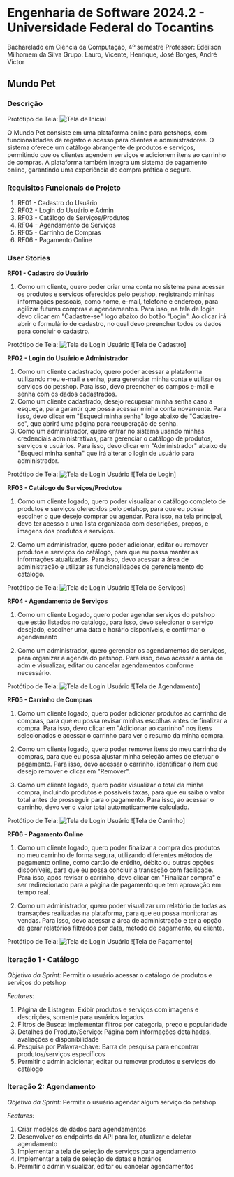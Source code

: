 # Engenharia de Software 2024.2 - Universidade Federal do Tocantins
 Bacharelado em Ciência da Computação, 4º semestre
 Professor: Edeilson Milhomem da Silva
 Grupo: Lauro, Vicente, Henrique, José Borges, André Victor

## Mundo Pet
### Descrição 
Protótipo de Tela:
![Tela de Inicial](./images/main.png)

O Mundo Pet consiste em uma plataforma online para petshops, com funcionalidades de registro e acesso para clientes e administradores. O sistema oferece um catálogo abrangente de produtos e serviços, permitindo que os clientes agendem serviços e adicionem itens ao carrinho de compras. A plataforma também integra um sistema de pagamento online, garantindo uma experiência de compra prática e segura.

### Requisitos Funcionais do Projeto

1.  RF01 - Cadastro do Usuário
2.  RF02 - Login do Usuário e Admin
3.  RF03 - Catálogo de Serviços/Produtos
4.  RF04 - Agendamento de Serviços
5.  RF05 - Carrinho de Compras
6.  RF06 - Pagamento Online

### User Stories

**RF01 - Cadastro do Usuário** 
1. Como um cliente, quero poder criar uma conta no sistema para acessar os produtos e serviços oferecidos pelo petshop, registrando minhas informações pessoais, como nome, e-mail, telefone e endereço, para agilizar futuras compras e agendamentos. Para isso, na tela de login devo clicar em "Cadastre-se" logo abaixo do botão "Login". Ao clicar irá abrir o formulário de cadastro, no qual devo preencher todos os dados para concluir o cadastro.
 
 Protótipo de Tela:
 ![Tela de Login Usuário](./images/cadastro.png)
 ![Tela de Cadastro]

 **RF02 - Login do Usuário e Administrador**
 1. Como um cliente cadastrado, quero poder acessar a plataforma utilizando meu e-mail e senha, para gerenciar minha conta e utilizar os serviços do petshop. Para isso, devo preencher os campos e-mail e senha com os dados cadastrados.
 2. Como um cliente cadastrado, desejo recuperar minha senha caso a esqueça, para garantir que possa acessar minha conta novamente. Para isso, devo clicar em "Esqueci minha senha" logo abaixo de "Cadastre-se", que abrirá uma página para recuperação de senha.
 3. Como um administrador, quero entrar no sistema usando minhas credenciais administrativas, para gerenciar o catálogo de produtos, serviços e usuários. Para isso, devo clicar em "Administrador" abaixo de "Esqueci minha senha" que irá alterar o login de usuário para administrador.
 
 Protótipo de Tela: 
 ![Tela de Login Usuário](./images/login.png)
 ![Tela de Login]

**RF03 - Catálogo de Serviços/Produtos**
1. Como um cliente logado, quero poder visualizar o catálogo completo de produtos e serviços oferecidos pelo petshop, para que eu possa escolher o que desejo comprar ou agendar. Para isso, na tela principal, devo ter acesso a uma lista organizada com descrições, preços, e imagens dos produtos e serviços. 

2. Como um administrador, quero poder adicionar, editar ou remover produtos e serviços do catálogo, para que eu possa manter as informações atualizadas. Para isso, devo acessar a área de administração e utilizar as funcionalidades de gerenciamento do catálogo.

Protótipo de Tela:
 ![Tela de Login Usuário](./images/serviços.png)
 ![Tela de Serviços]


**RF04 - Agendamento de Serviços**
1. Como um cliente Logado, quero poder agendar serviços do petshop que estão listados no catálogo, para isso, devo selecionar o serviço desejado, escolher uma data e horário disponíveis, e confirmar o agendamento

2. Como um administrador, quero gerenciar os agendamentos de serviços, para organizar a agenda do petshop. Para isso, devo acessar a área de adm e visualizar, editar ou cancelar agendamentos conforme necessário.

Protótipo de Tela:
 ![Tela de Login Usuário](./images/agendamento.png)
 ![Tela de Agendamento]

**RF05 - Carrinho de Compras**
1. Como um cliente logado, quero poder adicionar produtos ao carrinho de compras, para que eu possa revisar minhas escolhas antes de finalizar a compra. Para isso, devo clicar em "Adicionar ao carrinho" nos itens selecionados e acessar o carrinho para ver o resumo da minha compra. 

2. Como um cliente logado, quero poder remover itens do meu carrinho de compras, para que eu possa ajustar minha seleção antes de efetuar o pagamento. Para isso, devo acessar o carrinho, identificar o item que desejo remover e clicar em "Remover". 

3. Como um cliente logado, quero poder visualizar o total da minha compra, incluindo produtos e possíveis taxas, para que eu saiba o valor total antes de prosseguir para o pagamento. Para isso, ao acessar o carrinho, devo ver o valor total automaticamente calculado. 

Protótipo de Tela:
 ![Tela de Login Usuário](./images/Carrinho.png)
 ![Tela de Carrinho]

**RF06 - Pagamento Online**
1. Como um cliente logado, quero poder finalizar a compra dos produtos no meu carrinho de forma segura, utilizando diferentes métodos de pagamento online, como cartão de crédito, débito ou outras opções disponíveis, para que eu possa concluir a transação com facilidade. Para isso, após revisar o carrinho, devo clicar em "Finalizar compra" e ser redirecionado para a página de pagamento que tem aprovação em tempo real. 

2. Como um administrador, quero poder visualizar um relatório de todas as transações realizadas na plataforma, para que eu possa monitorar as vendas. Para isso, devo acessar a área de administração e ter a opção de gerar relatórios filtrados por data, método de pagamento, ou cliente. 

Protótipo de Tela:
![Tela de Login Usuário](./images/Pagamento.png)
![Tela de Pagamento]

### Iteração 1 - Catálogo 
*Objetivo da Sprint:* Permitir o usuário acessar o catálogo de produtos e serviços do petshop

*Features:*
1. Página de Listagem: Exibir produtos e serviços com imagens e descrições, somente para usuários logados
2. Filtros de Busca: Implementar filtros por categoria, preço e popularidade
3. Detalhes do Produto/Serviço: Página com informações detalhadas, avaliações e disponibilidade
4. Pesquisa por Palavra-chave: Barra de pesquisa para encontrar produtos/serviços específicos
5. Permitir o admin adicionar, editar ou remover produtos e serviços do catálogo

### Iteração 2: Agendamento 

*Objetivo da Sprint:* Permitir o usuário agendar algum serviço do petshop

*Features:*
1. Criar modelos de dados para agendamentos
2. Desenvolver os endpoints da API para ler, atualizar e deletar agendamento
3. Implementar a tela de seleção de serviços para agendamento
4. Implementar a tela de seleção de datas e horários
5. Permitir o admin visualizar, editar ou cancelar agendamentos
